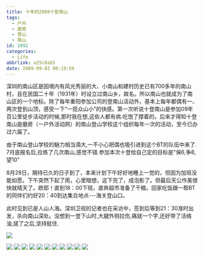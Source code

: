```yaml
---
title: 十年的2009十登南山
tags:
  - 户外
  - 磨房
  - 登山
  - 南山
id: 1092
categories:
  - Life
abbrlink: a25c8ab5
date: 2009-09-02 00:19:59
---
```

深圳的南山区是因境内有风光秀丽的大、小南山和建村历史已有700多年的南山村，且在民国二十年（1931年）时设立过南山乡，故名。所以南山也就成为了南山区的一个地标。除了每年重阳参加公司的登南山活动外，基本上每年都偶有一、两次登到山顶，感受一下“一揽众山小”的快感。第一次听说十登南山是参加09年百公里徒步活动的时候,那时我在想,这些人都有病.吃饱了撑着的。后来才得知十登南山是磨房（一户外活动网）的南山登山学校这个组织每年一次的活动，至今已办过六届了。

由于南山登山学校的魅力相当滴大,一不小心把偶也吸引进到这个BT的队伍中来了. 7月底报名后,拉练了几次南山,感觉不错.参加本次十登给自己定的目标是"保6,争8,望10"

8月29日，期待已久的日子到了，本来计划下午好好地睡上一觉的，但因为加班没能如愿。下午突然下起了雨，心里暗想，这下完了，成泡影了。但最后天公作美很快就晴天了。欧耶！直到18：00下班，直奔超市准备了干粮。回家吃饭跟一帮BT的同伴们约好20：40到达集合地点---海关登山口。

此时见到已是人山人海。深圳卫视的记者也在采访中，签到后等到21：30准时出发，杀向南山深处。没想到一登下山时,大腿外侧拉伤,痛就一个字,还好带了活络油,搓了之后,坚持挺住.

![](/images/2009/09/02_02_001959_11540.jpg)
<!--more-->
![](/images/2009/09/02_02_001959_0_11541.jpg)
![](/images/2009/09/02_02_001959_1_11542.jpg)
![](/images/2009/09/02_02_001959_2_11543.jpg)
![](/images/2009/09/02_02_001959_3_11544.jpg)
![](/images/2009/09/02_02_001959_4_11545.jpg)
![](/images/2009/09/02_02_001959_5_11546.jpg)
![](/images/2009/09/02_02_001959_6_11547.jpg)
![](/images/2009/09/02_02_001959_7_11548.jpg)
![](/images/2009/09/02_02_001959_8_11549.jpg)
![](/images/2009/09/02_02_001959_9_11550.jpg)
![](/images/2009/09/02_02_001959_10_11551.jpg)